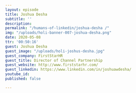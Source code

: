 ```yaml
---
layout: episode
title: Joshua Desha
subtitle: ''
description: 
permalink: "/humans-of-linkedin/joshua-desha /"
img: "/uploads/holi-banner-007-joshua-desha.png"
date: 2020-05-08
ttr: '00:50:16'
guest: Joshua Desha
guest_image: "/uploads/holi-joshus-desha.jpg"
guest_company: FirstStarHR
guest_title: Director of Channel Partnership
guest_website: http://www.firststarhr.com/
guest_linkedin: https://www.linkedin.com/in/joshuawdesha/
youtube_id: 
published: false

---
```

